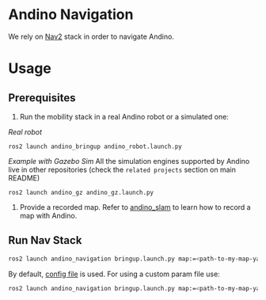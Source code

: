 # Andino Navigation

We rely on [Nav2](https://github.com/ros-planning/navigation2) stack in order to navigate Andino.

# Usage

## Prerequisites
  1. Run the mobility stack in a real Andino robot or a simulated one:

_Real robot_
```
ros2 launch andino_bringup andino_robot.launch.py
```

_Example with Gazebo Sim_
All the simulation engines supported by Andino live in other repositories (check the `related projects` section on main README)
```
ros2 launch andino_gz andino_gz.launch.py
```

  1. Provide a recorded map. Refer to [andino_slam](../andino_slam/README.md) to learn how to record a map with Andino.

## Run Nav Stack

```sh
ros2 launch andino_navigation bringup.launch.py map:=<path-to-my-map-yaml-file>
```

By default, [config file](params/nav2_params.yaml) is used. For using a custom param file use:

```sh
ros2 launch andino_navigation bringup.launch.py map:=<path-to-my-map-yaml-file> params_file:=<path-to-my-param-file>
```

